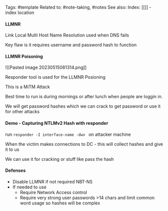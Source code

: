 Tags: #template 
Related to: #note-taking, #notes
See also: 
Index: [[]] - index location 

#### LLMNR

Link Local Multi Host Name Resolution used when DNS fails

Key flaw is it requires username and password hash to function

#### LLMNR Poisoning
![[Pasted image 20230515081314.png]]

Responder tool is used for the LLMNR Posioning

This is a MiTM Attack

Best time to run is during mornings or after lunch when people are loggin in. 

We will get password hashes which we can crack to get password or use it for other attacks

#### Demo - Capturing NTLMv2 Hash with responder

run `responder -I interface-name -dwv `
on attacker machine

When the victim makes connections to DC - this will collect hashes and give it to us

We can use it for cracking or stuff like pass the hash

#### Defenses

- Disable LLMNR if not required NBT-NS
- If needed to use
	- Require Network Access control
	- Require very strong user passwords >14 chars and limit common word usage so hashes will be complex